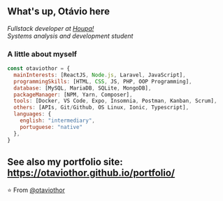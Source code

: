 <h2> What's up, Otávio here</h2>
<p>
  <em>
    Fullstack developer at <a href="http://www.houpa.app">Houpa!</a>
    <br />
    Systems analysis and development student 
  </em>
</p>

### A little about myself  

```javascript
const otaviothor = {
  mainInterests: [ReactJS, Node.js, Laravel, JavaScript],
  programmingSkills: [HTML, CSS, JS, PHP, OOP Programming],
  database: [MySQL, MariaDB, SQLite, MongoDB],
  packageManager: [NPM, Yarn, Composer],
  tools: [Docker, VS Code, Expo, Insomnia, Postman, Kanban, Scrum],
  others: [APIs, Git/Github, OS Linux, Ionic, Typescript],
  languages: {
    english: "intermediary",
    portuguese: "native"
  },
}
```

See also my portfolio site: https://otaviothor.github.io/portfolio/
---

⭐️ From [@otaviothor](https://github.com/otaviothor)
